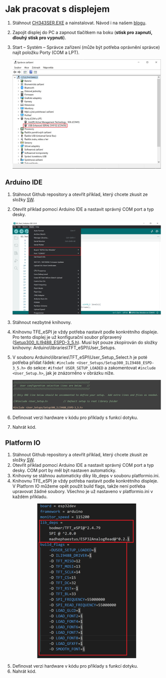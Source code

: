 # Jak pracovat s displejem

1. Stáhnout [CH343SER.EXE](http://www.wch-ic.com/search?t=all&q=CH9102) a nainstalovat. Návod i na našem [blogu](https://blog.laskakit.cz/instalace-ovladace-prevodniku-usb-na-uart-ch340/).

2. Zapojit displej do PC a zapnout tlačítkem na boku (**stisk pro zapnutí, dlouhý stisk pro vypnutí**).

3. Start – Systém – Správce zařízení (může být potřeba oprávnění správce) najít položku Porty (COM a LPT).

    ![COM_port](../img/COM_port.jpg)

## Arduino IDE
1. Stáhnout Github repository a otevřít příklad, který chcete zkusit ze složky [SW](../SW).
2. Otevřít příklad pomocí Arduino IDE a nastavit správný COM port a typ desky.
   
    ![ArduinoIDE_set](../img/ArduinoIDE_set.png)

3. Stáhnout nezbytné knihovny.
4. Knihovnu TFE_eSPI je vždy potřeba nastavit podle konkrétního displeje. Pro tento displej je už konfigurační soubor připravený ([Setup300_ILI9488_ESPD-3_5.h](Setup300_ILI9488_ESPD-3_5.h)).
Musí být pouze zkopírován do složky knihovny: Arduino\libraries\TFT_eSPI\User_Setups.
5. V souboru Arduino\libraries\TFT_eSPI\User_Setup_Select.h je poté potřeba přidat řádek: `#include <User_Setups/Setup300_ILI9488_ESPD-3_5.h>` do sekce: `#ifndef USER_SETUP_LOADED` a zakomentovat `#include <User_Setup.h>`, jak je znázorněno v obrázku níže.
   
   ![User_setup](../img/User_setup.png)

6. Definovat verzi hardware v kódu pro příklady s funkcí dotyku.
7. Nahrát kód.
## Platform IO
1. Stáhnout Github repository a otevřít příklad, který chcete zkusit ze složky [SW](../SW).
2. Otevřít příklad pomocí Arduino IDE a nastavit správný COM port a typ desky. COM port by měl být nastaven automaticky.
3. Knihovny se stáhnou automaticky díky lib_deps v souboru platformio.ini.
4. Knihovnu TFE_eSPI je vždy potřeba nastavit podle konkrétního displeje. V Platform IO můžeme opět použít build flags, takže není potřeba upravovat žádné soubory. Všechno je už nastaveno v platformio.ini v každém příkladu.
    <p align="center">
    <img src="../img/PlatformIO_set.png" height="500">
    </p>
5. Definovat verzi hardware v kódu pro příklady s funkcí dotyku.
6. Nahrát kód.